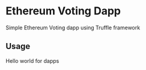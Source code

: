 # Ethereum Voting Dapp
Simple Ethereum Voting dapp using Truffle framework

## Usage
Hello world for dapps
